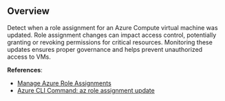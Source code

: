 ## Overview

Detect when a role assignment for an Azure Compute virtual machine was updated. Role assignment changes can impact access control, potentially granting or revoking permissions for critical resources. Monitoring these updates ensures proper governance and helps prevent unauthorized access to VMs.

**References**:
- [Manage Azure Role Assignments](https://learn.microsoft.com/en-us/azure/role-based-access-control/role-assignments-portal)
- [Azure CLI Command: az role assignment update](https://learn.microsoft.com/en-us/cli/azure/role/assignment?view=azure-cli-latest#az-role-assignment-update)
